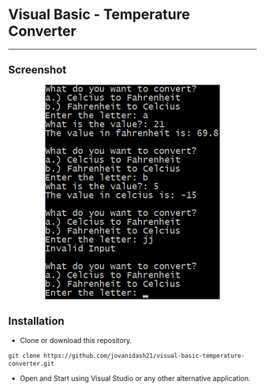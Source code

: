 # Visual Basic - Temperature Converter
---

## Screenshot
<p align="center"> 
	<img src="https://raw.githubusercontent.com/jovanidash21/visual-basic-temperature-converter/master/screenshot.jpg">
</p>

## Installation
* Clone or download this repository.
```
git clone https://github.com/jovanidash21/visual-basic-temperature-converter.git
```
* Open and Start using Visual Studio or any other alternative application.